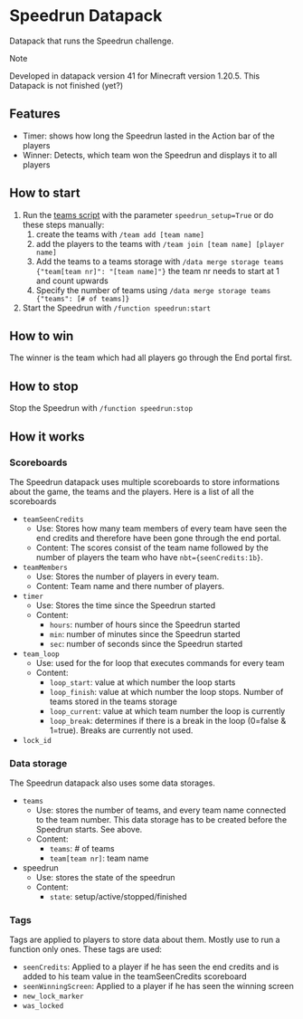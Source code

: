 # Speedrun Datapack
Datapack that runs the Speedrun challenge.

> [!NOTE]
> Developed in datapack version 41 for Minecraft version 1.20.5.
> This Datapack is not finished (yet?)


## Features
- Timer: shows how long the Speedrun lasted in the Action bar of the players
- Winner: Detects, which team won the Speedrun and displays it to all players

## How to start
1. Run the [teams script](/create_teams) with the parameter `speedrun_setup=True` or do these steps manually:
   1. create the teams with `/team add [team name]`
   2. add the players to the teams with `/team join [team name] [player name]`
   3. Add the teams to a teams storage  with `/data merge storage teams {"team[team nr]": "[team name]"}` the team nr needs to start at 1 and count upwards
   4. Specify the number of teams using `/data merge storage teams {"teams": [# of teams]}`
2. Start the Speedrun with `/function speedrun:start`

## How to win
The winner is the team which had all players go through the End portal first.

## How to stop
Stop the Speedrun with `/function speedrun:stop`

## How it works

### Scoreboards
The Speedrun datapack uses multiple scoreboards to store informations about the
game, the teams and the players.
Here is a list of all the scoreboards
- `teamSeenCredits`
  - Use: Stores how many team members of every team have seen the end credits and
  therefore have been gone through the end portal.
  - Content: The scores consist of the team name followed by the number of players the
  team who have `nbt={seenCredits:1b}`.
- `teamMembers`
  - Use: Stores the number of players in every team.
  - Content: Team name and there number of players.
- `timer`
  - Use: Stores the time since the Speedrun started
  - Content:
    - `hours`: number of hours since the Speedrun started
    - `min`: number of minutes since the Speedrun started
    - `sec`: number of seconds since the Speedrun started
- `team_loop`
  - Use: used for the for loop that executes commands for every team
  - Content:
    - `loop_start`: value at which number the loop starts
    - `loop_finish`: value at which number the loop stops. Number of teams stored in the teams storage
    - `loop_current`: value at which team number the loop is currently
    - `loop_break`: determines if there is a break in the loop (0=false & 1=true). Breaks are currently not used.
- `lock_id`


### Data storage
The Speedrun datapack also uses some data storages.
- `teams`
  - Use: stores the number of teams, and every team name connected to the team number.
    This data storage has to be created before the Speedrun starts. See above.
  - Content:
    - `teams`: # of teams
    - `team[team nr]`: team name
- speedrun
  - Use: stores the state of the speedrun
  - Content:
    - `state`: setup/active/stopped/finished


### Tags
Tags are applied to players to store data about them. Mostly use to run a function only ones. These tags are used:
- `seenCredits`: Applied to a player if he has seen the end credits and is added to his team value in the teamSeenCredits scoreboard
- `seenWinningScreen`: Applied to a player if he has seen the winning screen
- `new_lock_marker`
- `was_locked`
